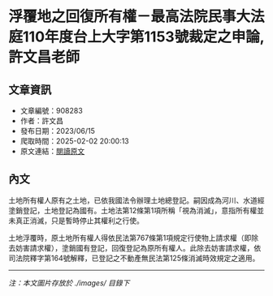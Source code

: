# 浮覆地之回復所有權－最高法院民事大法庭110年度台上大字第1153號裁定之申論,許文昌老師

## 文章資訊
- 文章編號：908283
- 作者：許文昌
- 發布日期：2023/06/15
- 爬取時間：2025-02-02 20:00:13
- 原文連結：[閱讀原文](https://real-estate.get.com.tw/Columns/detail.aspx?no=908283)

## 內文
土地所有權人原有之土地，已依我國法令辦理土地總登記。嗣因成為河川、水道經塗銷登記，土地登記為國有。土地法第12條第1項所稱「視為消滅」，意指所有權並未真正消滅，只是暫時停止其權利之行使。

土地浮覆時，原土地所有權人得依民法第767條第1項規定行使物上請求權（即除去妨害請求權），塗銷國有登記，回復登記為原所有權人。此除去妨害請求權，依司法院釋字第164號解釋，已登記之不動產無民法第125條消滅時效規定之適用。

---
*注：本文圖片存放於 ./images/ 目錄下*

